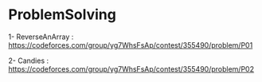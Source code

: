 # ProblemSolving

1- ReverseAnArray : https://codeforces.com/group/yg7WhsFsAp/contest/355490/problem/P01

2- Candies : https://codeforces.com/group/yg7WhsFsAp/contest/355490/problem/P02
